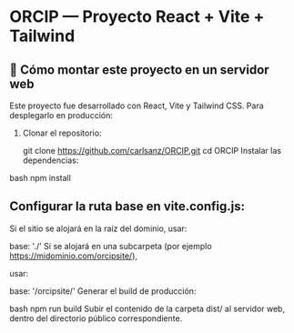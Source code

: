 # ORCIP — Proyecto React + Vite + Tailwind

## 🚀 Cómo montar este proyecto en un servidor web

Este proyecto fue desarrollado con React, Vite y Tailwind CSS. Para desplegarlo en producción:

1. Clonar el repositorio:
   
   git clone https://github.com/carlsanz/ORCIP.git
   cd ORCIP
Instalar las dependencias:

bash
npm install
## Configurar la ruta base en vite.config.js:

Si el sitio se alojará en la raíz del dominio, usar:


base: './'
Si se alojará en una subcarpeta (por ejemplo https://midominio.com/orcipsite/), 

usar:

base: '/orcipsite/'
Generar el build de producción:

bash
npm run build
Subir el contenido de la carpeta dist/ al servidor web, dentro del directorio público correspondiente.